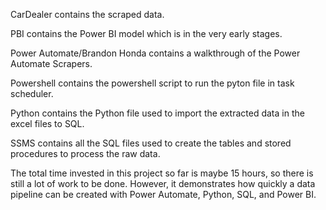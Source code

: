 CarDealer contains the scraped data.

PBI contains the Power BI model which is in the very early stages.

Power Automate/Brandon Honda contains a walkthrough of the Power Automate Scrapers.

Powershell contains the powershell script to run the pyton file in task scheduler.

Python contains the Python file used to import the extracted data in the excel files to SQL.

SSMS contains all the SQL files used to create the tables and stored procedures to process the raw data.

The total time invested in this project so far is maybe 15 hours, so there is still a lot of work to be done. However, it demonstrates how quickly a data pipeline can be created with Power Automate, Python, SQL, and Power BI.
